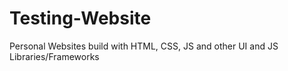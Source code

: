 # Testing-Website
Personal Websites build with HTML, CSS, JS and other UI and JS Libraries/Frameworks
